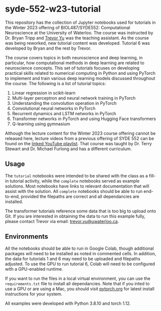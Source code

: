 # syde-552-w23-tutorial
This repository has the collection of Jupyter notebooks used for tutorials in the Winter 2023 offering of BIOL487/SYDE552: Computational Neuroscience at the University of Waterloo. The course was instructed by Dr. Bryan Tripp and [Trevor Yu](https://github.com/trevor-yu-087) was the teaching assistant. As the course was being reworked, new tutorial content was developed. Tutorial 6 was developed by Bryan and the rest by Trevor.

The course covers topics in both neuroscience and deep learning, in particular, how computational methods in deep learning are related to neuroscience concepts. This set of tutorials focuses on developing practical skills related to numerical computing in Python and using PyTorch to implement and train various deep learning models discussed throughout the course. The following is a list of tutorial topics:
1. Linear regression in scikit-learn
2. Multi-layer perceptron and neural network training in PyTorch
3. Understanding the convolution operation in PyTorch
4. Convolutional neural networks in PyTorch
5. Recurrent dynamics and LSTM networks in PyTorch
6. Transformer networks in PyTorch and using Hugging Face transformers
7. Q-learning using gymnasium

Although the lecture content for the Winter 2023 course offering cannot be released here, lecture videos from a previous offering of SYDE 552 can be found on the [linked YouTube playlist](https://youtube.com/playlist?list=PLX-XEf1yTMrkcpni8RJMnqGBlA9uEHlaE). That course was taught by Dr. Terry Stewart and Dr. Michael Furlong and has a different curriculum.

## Usage
The `tutorial` notebooks were intended to be shared with the class as a fill-in tutorial activity, while the `complete` notebooks served as example solutions. Most notebooks have links to relevant documentation that will assist with the solution. All `complete` notebooks should be able to run end-to-end, provided the filepaths are correct and all dependancies are installed.

The transformer tutorials reference some data that is too big to upload onto Git. If you are interested in obtaining the data to run this example fully, please contact Trevor via email: [trevor.yu@uwaterloo.ca](mailto:trevor.yu@uwaterloo.ca).

## Environments
All the notebooks should be able to run in Google Colab, though additional packages will need to be installed as noted in commented cells. In addition, the data for tutorials 1 and 6 may need to be uploaded and filepaths adjusted. To use the GPU to run tutorial 6, Colab will need to be configured with a GPU-enabled runtime.

If you want to run the files in a local virtual environment, you can use the `requirements.txt` file to install all dependancies. Note that if you inted to use a GPU or are using a Mac, you should visit [pytorch.org](https://pytorch.org) for latest install instructions for your system.

All examples were developed with Python 3.8.10 and torch 1.12.